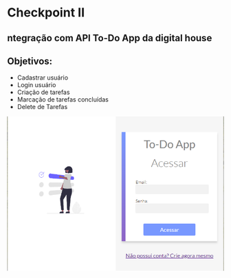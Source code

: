 # Checkpoint II
## ntegração com API To-Do App da digital house
## Objetivos:
* Cadastrar usuário
* Login usuário
* Criação de tarefas
* Marcação de tarefas concluídas
* Delete de Tarefas

![capa](assets/capa.png)
